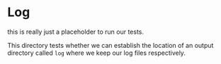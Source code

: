 # Log

this is really just a placeholder to run our tests.

This directory tests whether we can establish the location of an output
directory called `log` where we keep our log files respectively.